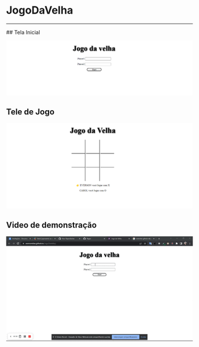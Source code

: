 # JogoDaVelha
<hr>
## Tela Inicial

![escolha de jogador](public/imgHome.png)

## Tele de Jogo
![tele de Jogo](public/imgJogo.png)

## Video de demonstração
![video](public/jogo.gif)
